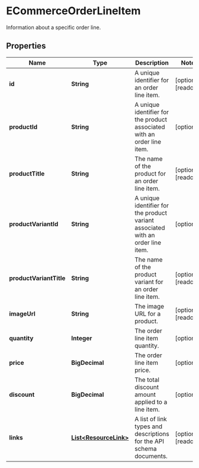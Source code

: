 

# ECommerceOrderLineItem

Information about a specific order line.

## Properties

| Name | Type | Description | Notes |
|------------ | ------------- | ------------- | -------------|
|**id** | **String** | A unique identifier for an order line item. |  [optional] [readonly] |
|**productId** | **String** | A unique identifier for the product associated with an order line item. |  [optional] |
|**productTitle** | **String** | The name of the product for an order line item. |  [optional] [readonly] |
|**productVariantId** | **String** | A unique identifier for the product variant associated with an order line item. |  [optional] |
|**productVariantTitle** | **String** | The name of the product variant for an order line item. |  [optional] [readonly] |
|**imageUrl** | **String** | The image URL for a product. |  [optional] [readonly] |
|**quantity** | **Integer** | The order line item quantity. |  [optional] |
|**price** | **BigDecimal** | The order line item price. |  [optional] |
|**discount** | **BigDecimal** | The total discount amount applied to a line item. |  [optional] |
|**links** | [**List&lt;ResourceLink&gt;**](ResourceLink.md) | A list of link types and descriptions for the API schema documents. |  [optional] [readonly] |



